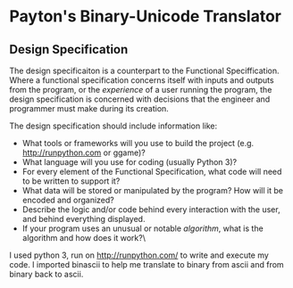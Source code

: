 # Payton's Binary-Unicode Translator

## Design Specification

The design specificaiton is a counterpart to the Functional Speciffication. Where a functional specification concerns itself
with inputs and outputs from the program, or the *experience* of a user running the program, the design specification is concerned with decisions that the engineer and programmer must make during its creation.

The design specification should include information like:

* What tools or frameworks will you use to build the project (e.g. http://runpython.com or ggame)? 
* What language will you use for coding (usually Python 3)?
* For every element of the Functional Specification, what code will need to be written to support it? 
* What data will be stored or manipulated by the program? How will it be encoded and organized?
* Describe the logic and/or code behind every interaction with the user, and behind everything displayed.
* If your program uses an unusual or notable *algorithm*, what is the algorithm and how does it work?\


I used python 3, run on http://runpython.com/ to write and execute my code. I imported binascii to help me translate to binary from ascii and from binary back to ascii.
